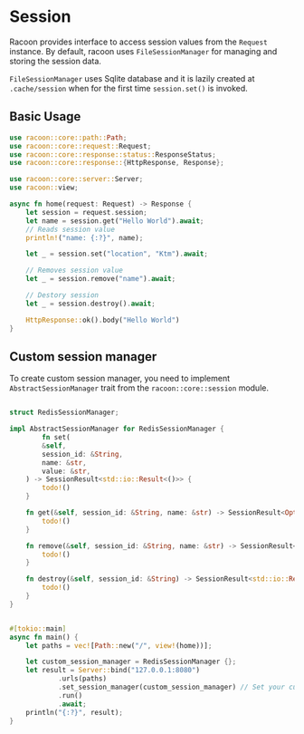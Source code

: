 # Session

Racoon provides interface to access session values from the `Request` instance. By default, racoon uses `FileSessionManager` for managing and storing the session data.

`FileSessionManager` uses Sqlite database and it is lazily created at `.cache/session` when for the first time `session.set()` is invoked.

## Basic Usage

```rust
use racoon::core::path::Path;
use racoon::core::request::Request;
use racoon::core::response::status::ResponseStatus;
use racoon::core::response::{HttpResponse, Response};

use racoon::core::server::Server;
use racoon::view;

async fn home(request: Request) -> Response {
    let session = request.session;
    let name = session.get("Hello World").await;
    // Reads session value
    println!("name: {:?}", name);

    let _ = session.set("location", "Ktm").await;

    // Removes session value
    let _ = session.remove("name").await;

    // Destory session
    let _ = session.destroy().await;

    HttpResponse::ok().body("Hello World")
}
```

## Custom session manager

To create custom session manager, you need to implement `AbstractSessionManager` trait from the `racoon::core::session` module.

```rust

struct RedisSessionManager;

impl AbstractSessionManager for RedisSessionManager {
        fn set(
        &self,
        session_id: &String,
        name: &str,
        value: &str,
    ) -> SessionResult<std::io::Result<()>> {
        todo!()
    }

    fn get(&self, session_id: &String, name: &str) -> SessionResult<Option<String>> {
        todo!()
    }

    fn remove(&self, session_id: &String, name: &str) -> SessionResult<std::io::Result<()>> {
        todo!()
    }

    fn destroy(&self, session_id: &String) -> SessionResult<std::io::Result<()>> {
        todo!()
    }
}


#[tokio::main]
async fn main() {
    let paths = vec![Path::new("/", view!(home))];

    let custom_session_manager = RedisSessionManager {};
    let result = Server::bind("127.0.0.1:8080")
            .urls(paths)
            .set_session_manager(custom_session_manager) // Set your custom session manager here
            .run()
            .await;
    println("{:?}", result);
}
```
